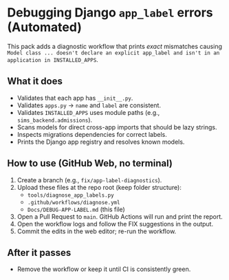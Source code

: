 
# Debugging Django `app_label` errors (Automated)

This pack adds a diagnostic workflow that prints *exact* mismatches causing
`Model class ... doesn't declare an explicit app_label and isn't in an application in INSTALLED_APPS`.

## What it does
- Validates that each app has `__init__.py`.
- Validates `apps.py` → `name` and `label` are consistent.
- Validates `INSTALLED_APPS` uses module paths (e.g., `sims_backend.admissions`).
- Scans models for direct cross-app imports that should be lazy strings.
- Inspects migrations dependencies for correct labels.
- Prints the Django app registry and resolves known models.

## How to use (GitHub Web, no terminal)
1. Create a branch (e.g., `fix/app-label-diagnostics`).
2. Upload these files at the repo root (keep folder structure):
   - `tools/diagnose_app_labels.py`
   - `.github/workflows/diagnose.yml`
   - `Docs/DEBUG-APP-LABEL.md` (this file)
3. Open a Pull Request to `main`. GitHub Actions will run and print the report.
4. Open the workflow logs and follow the FIX suggestions in the output.
5. Commit the edits in the web editor; re-run the workflow.

## After it passes
- Remove the workflow or keep it until CI is consistently green.

